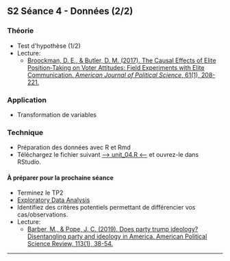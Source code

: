 ## S2 Séance 4 - Données (2/2)

### Théorie
- Test d'hypothèse (1/2)
- Lecture:
    - [Broockman, D. E., & Butler, D. M. (2017). The Causal Effects of Elite Position‐Taking on Voter Attitudes: Field Experiments with Elite Communication. *American Journal of Political Science*, 61(1), 208-221.](https://onlinelibrary.wiley.com/doi/10.1111/ajps.12243)

### Application
- Transformation de variables

### Technique
- Préparation des données avec R et Rmd
- Téléchargez le fichier suivant [--> unit_04.R <--](https://github.com/mickaeltemporao/CMT3A-MSS/raw/main/src/unit_04.R) et ouvrez-le dans RStudio.

#### À préparer pour la prochaine séance
- Terminez le TP2
- [Exploratory Data Analysis](https://learn.datacamp.com/courses/case-study-exploratory-data-analysis-in-r)
- Identifiez des critères potentiels permettant de différencier vos cas/observations.
- Lecture:
    - [Barber, M., & Pope, J. C. (2019). Does party trump ideology? Disentangling party and ideology in America. American Political Science Review, 113(1), 38-54.](https://www.cambridge.org/core/journals/american-political-science-review/article/abs/does-party-trump-ideology-disentangling-party-and-ideology-in-america/B5BAD0AE947BD3CF18D51D399263C8D3)

---

